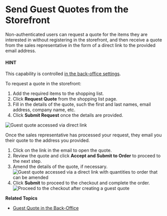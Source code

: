 <a id="frontstore-guide-guest-quotes"></a>

# Send Guest Quotes from the Storefront

<!-- begin -->

Non-authenticated users can request a quote for the items they are interested in without registering in the storefront, and then receive a quote from the sales representative in the form of a direct link to the provided email address.

#### HINT
This capability is controlled [in the back-office settings](../../back-office/system/configuration/commerce/sales/guest-quote.md#sys-conf-commerce-guest-enable-guest-quotes).

To request a quote in the storefront:

1. Add the required items to the shopping list.
2. Click **Request Quote** from the shopping list page.
3. Fill in the details of the quote, such the first and last names, email address, company name, etc.
4. Click **Submit Request** once the details are provided.

![Guest quote accessed via direct link](user/img/storefront/quotes/guest_quote_request.png)

Once the sales representative has processed your request, they email you their quote to the address you provided.

1. Click on the link in the email to open the quote.
2. Review the quote and click **Accept and Submit to Order** to proceed to the next step.
3. Amend the details of the quote, if necessary.
   ![Guest quote accessed via a direct link with quantities to order that can be amended](user/img/storefront/quotes/guest_quote_link_amend.png)
4. Click **Submit** to proceed to the checkout and complete the order.
   ![Proceed to the checkout after creating a guest quote](user/img/storefront/quotes/guest_quote_proceed_to_checkout.png)

<!-- finish -->

**Related Topics**

* [Guest Quote in the Back-Office](../../back-office/sales/quotes/guest-quote.md#user-guide-sales-guest-quotes)
